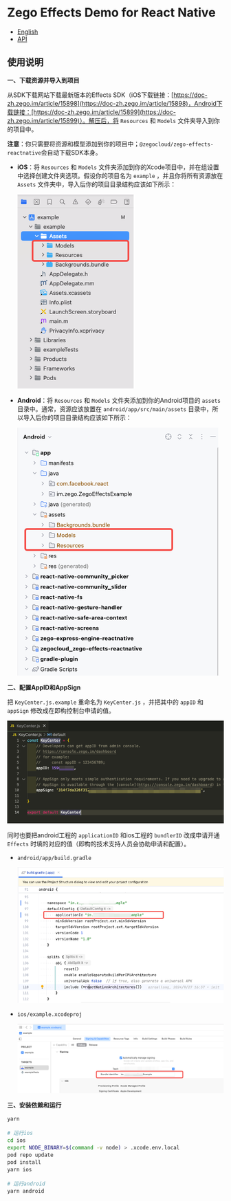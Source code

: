 # Zego Effects Demo for React Native

* [English](README.md)
* [API](https://doc-zh.zego.im/article/21358)

## 使用说明

**一、下载资源并导入到项目**

从SDK下载网站下载最新版本的Effects SDK（iOS下载链接：[https://doc-zh.zego.im/article/15898](https://doc-zh.zego.im/article/15898)，Android下载链接：[https://doc-zh.zego.im/article/15899](https://doc-zh.zego.im/article/15899)）。解压后，将 `Resources` 和 `Models` 文件夹导入到你的项目中。

**注意**：你只需要将资源和模型添加到你的项目中；`@zegocloud/zego-effects-reactnative`会自动下载SDK本身。

* **iOS**：将 `Resources` 和 `Models` 文件夹添加到你的Xcode项目中，并在组设置中选择创建文件夹选项。假设你的项目名为 `example` ，并且你将所有资源放在 `Assets` 文件夹中，导入后你的项目目录结构应该如下所示：

  ![](media/image2.png)

* **Android**：将 `Resources` 和 `Models` 文件夹添加到你的Android项目的 `assets` 目录中。通常，资源应该放置在 `android/app/src/main/assets` 目录中，所以导入后你的项目目录结构应该如下所示：

  ![](media/image3.png)

**二、配置AppID和AppSign**

把 `KeyCenter.js.example` 重命名为 `KeyCenter.js` ，并把其中的 `appID` 和 `appSign` 修改成在即构控制台申请的值。

![](media/image4.png)

同时也要把android工程的 `applicationID` 和ios工程的 `bundlerID` 改成申请开通 `Effects` 时填的对应的值（即构的技术支持人员会协助申请和配置）。

* `android/app/build.gradle`

  ![](media/image5.png)

* `ios/example.xcodeproj`

  ![](media/image6.png)


**三、安装依赖和运行**

```bash
yarn

# 运行ios
cd ios
export NODE_BINARY=$(command -v node) > .xcode.env.local
pod repo update
pod install 
yarn ios

# 运行android
yarn android

```

